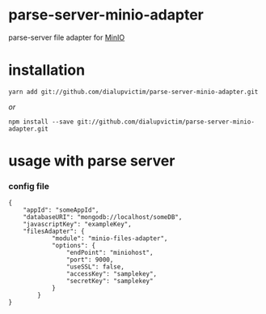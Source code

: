 # parse-server-minio-adapter

parse-server file adapter for [MinIO](https://min.io/)

# installation
`
yarn add git://github.com/dialupvictim/parse-server-minio-adapter.git
`

*or*

`npm install --save git://github.com/dialupvictim/parse-server-minio-adapter.git`

# usage with parse server

### config file

```
{
    "appId": "someAppId",
    "databaseURI": "mongodb://localhost/someDB",
    "javascriptKey": "exampleKey",
    "filesAdapter": {
            "module": "minio-files-adapter",
            "options": {
                "endPoint": "miniohost",
                "port": 9000,
                "useSSL": false,
                "accessKey": "samplekey",
                "secretKey": "samplekey"
            }
        }
}
```
